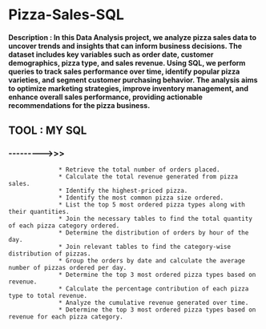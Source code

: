 # Pizza-Sales-SQL

#### Description : In this Data Analysis project, we analyze pizza sales data to uncover trends and insights that can inform business decisions. The dataset includes key variables such as order date, customer demographics, pizza type, and sales revenue. Using SQL, we perform queries to track sales performance over time, identify popular pizza varieties, and segment customer purchasing behavior. The analysis aims to optimize marketing strategies, improve inventory management, and enhance overall sales performance, providing actionable recommendations for the pizza business.

## TOOL  :  MY SQL

### --------->>>

                  * Retrieve the total number of orders placed.
                  * Calculate the total revenue generated from pizza sales.
                  * Identify the highest-priced pizza.
                  * Identify the most common pizza size ordered.
                  * List the top 5 most ordered pizza types along with their quantities.
                  * Join the necessary tables to find the total quantity of each pizza category ordered.
                  * Determine the distribution of orders by hour of the day.
                  * Join relevant tables to find the category-wise distribution of pizzas.
                  * Group the orders by date and calculate the average number of pizzas ordered per day.
                  * Determine the top 3 most ordered pizza types based on revenue.
                  * Calculate the percentage contribution of each pizza type to total revenue.
                  * Analyze the cumulative revenue generated over time.
                  * Determine the top 3 most ordered pizza types based on revenue for each pizza category.
### 
